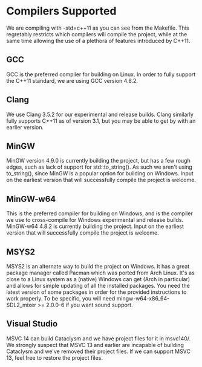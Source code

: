 # Compilers Supported

We are compiling with -std=c++11 as you can see from the Makefile.
This regretably restricts which compilers will compile the project, while at the same time allowing the use of a plethora of features introduced by C++11.

## GCC

GCC is the preferred compiler for building on Linux.
In order to fully support the C++11 standard, we are using GCC version 4.8.2.

## Clang

We use Clang 3.5.2 for our experimental and release builds.
Clang similarly fully supports C++11 as of version 3.1, but you may be able to get by with an earlier version.

## MinGW

MinGW version 4.9.0 is currently building the project, but has a few rough edges, such as lack of support for std::to_string().  As such we aren't using to_string(), since MinGW is a popular option for building on Windows.  Input on the earliest version that will successfully compile the project is welcome.

## MinGW-w64

This is the preferred compiler for building on Windows, and is the compiler we use to cross-compile for Windows experimental and release builds.
MinGW-w64 4.8.2 is currently building the project.  Input on the earliest version that will successfully compile the project is welcome.

## MSYS2

MSYS2 is an alternate way to build the project on Windows. It has a great package manager called Pacman which was ported from Arch Linux. It's as close to a Linux system as a (native) Windows can get (Arch in particular) and allows for simple updating of all the installed packages. You need the latest version of some packages in order for the provided instructions to work properly. To be specific, you will need mingw-w64-x86_64-SDL2_mixer >= 2.0.0-6 if you want sound support.

## Visual Studio

MSVC 14 can build Cataclysm and we have project files for it in msvc140/.  We strongly suspect that MSVC 13 and earlier are incapable of building Cataclysm and we've removed their project files.  If we can support MSVC 13, feel free to restore the project files.
